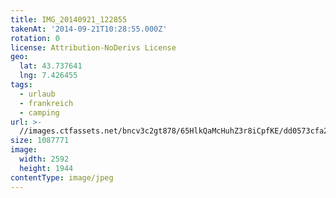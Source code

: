 ```yaml
---
title: IMG_20140921_122855
takenAt: '2014-09-21T10:28:55.000Z'
rotation: 0
license: Attribution-NoDerivs License
geo:
  lat: 43.737641
  lng: 7.426455
tags:
  - urlaub
  - frankreich
  - camping
url: >-
  //images.ctfassets.net/bncv3c2gt878/65HlkQaMcHuhZ3r8iCpfKE/dd0573cfa202327ff928fc1eaea1df3a/img_20140921_122855_28278760816_o
size: 1087771
image:
  width: 2592
  height: 1944
contentType: image/jpeg
---
```


